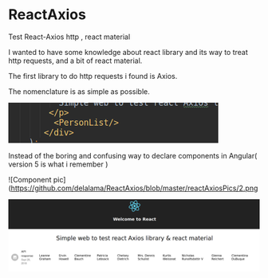 # ReactAxios
Test React-Axios http , react material

I wanted to have some knowledge about react library and its way to treat http requests, and a bit of react material.

The first library to do http requests i found is Axios.

The nomenclature is as simple as possible.

![Axios pic](https://github.com/delalama/ReactAxios/blob/master/reactAxiosPics/3.png)

Instead of the boring and confusing way to declare components in Angular( version 5 is what i remember ) 

![Component pic](https://github.com/delalama/ReactAxios/blob/master/reactAxiosPics/2.png


![Result pic](https://github.com/delalama/ReactAxios/blob/master/reactAxiosPics/1.png)
